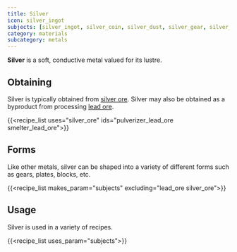 ```yaml
---
title: Silver
icon: silver_ingot
subjects: [silver_ingot, silver_coin, silver_dust, silver_gear, silver_nugget, silver_plate, silver_block]
category: materials
subcategory: metals
---
```


**Silver** is a soft, conductive metal valued for its lustre. 

Obtaining
---------
Silver is typically obtained from [silver ore](../ores). Silver may also be obtained as a byproduct from processing [lead ore](../ores).

{{<recipe_list uses="silver_ore" ids="pulverizer_lead_ore smelter_lead_ore">}}


Forms
---------
Like other metals, silver can be shaped into a variety of different forms such as gears, plates, blocks, etc.

{{<recipe_list makes_param="subjects" excluding="lead_ore silver_ore">}}


Usage
-----

Silver is used in a variety of recipes.

{{<recipe_list uses_param="subjects">}}

